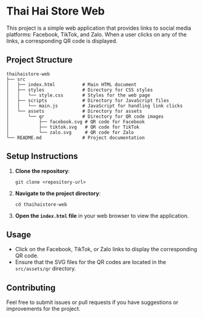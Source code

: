 # Thai Hai Store Web

This project is a simple web application that provides links to social media platforms: Facebook, TikTok, and Zalo. When a user clicks on any of the links, a corresponding QR code is displayed.

## Project Structure

```
thaihaistore-web
├── src
│   ├── index.html          # Main HTML document
│   ├── styles              # Directory for CSS styles
│   │   └── style.css       # Styles for the web page
│   ├── scripts             # Directory for JavaScript files
│   │   └── main.js         # JavaScript for handling link clicks
│   └── assets              # Directory for assets
│       └── qr              # Directory for QR code images
│           ├── facebook.svg # QR code for Facebook
│           ├── tiktok.svg   # QR code for TikTok
│           └── zalo.svg     # QR code for Zalo
└── README.md               # Project documentation
```

## Setup Instructions

1. **Clone the repository**:
   ```
   git clone <repository-url>
   ```

2. **Navigate to the project directory**:
   ```
   cd thaihaistore-web
   ```

3. **Open the `index.html` file** in your web browser to view the application.

## Usage

- Click on the Facebook, TikTok, or Zalo links to display the corresponding QR code.
- Ensure that the SVG files for the QR codes are located in the `src/assets/qr` directory.

## Contributing

Feel free to submit issues or pull requests if you have suggestions or improvements for the project.